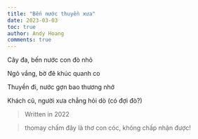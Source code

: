 ```yaml
---
title: "Bến nước thuyền xưa"
date: 2023-03-03
toc: true
author: Andy Hoang
comments: true
---
```



Cây đa, bến nước con đò nhỏ

Ngõ vắng, bờ đê khúc quanh co

Thuyền đi, nước gợn bao thương nhớ

Khách cũ, người xưa chẳng hỏi dò (có đợi đò?)


> Written in 2022

> thomay chấm đây là thơ con cóc, không chấp nhận được!